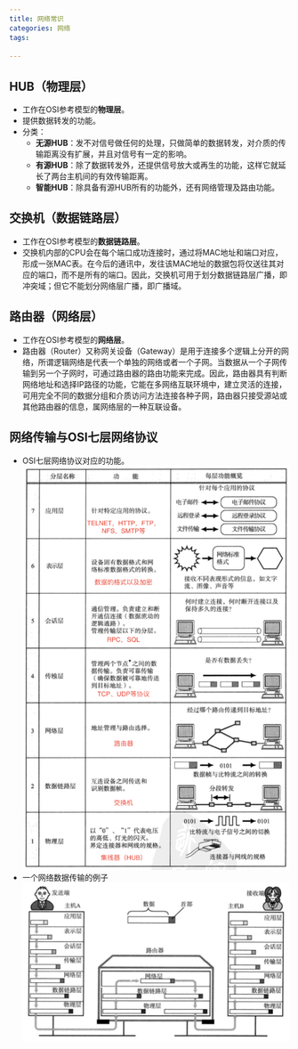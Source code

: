 ```yaml
---
title: 网络常识
categories: 网络
tags:

---
```


## HUB（物理层）
- 工作在OSI参考模型的**物理层**。
- 提供数据转发的功能。
- 分类：
	- **无源HUB**：发不对信号做任何的处理，只做简单的数据转发，对介质的传输距离没有扩展，并且对信号有一定的影响。
	- **有源HUB**：除了数据转发外，还提供信号放大或再生的功能，这样它就延长了两台主机间的有效传输距离。
	- **智能HUB**：除具备有源HUB所有的功能外，还有网络管理及路由功能。

## 交换机（数据链路层）
- 工作在OSI参考模型的**数据链路层**。
- 交换机内部的CPU会在每个端口成功连接时，通过将MAC地址和端口对应，形成一张MAC表。在今后的通讯中，发往该MAC地址的数据包将仅送往其对应的端口，而不是所有的端口。因此，交换机可用于划分数据链路层广播，即冲突域；但它不能划分网络层广播，即广播域。

## 路由器（网络层）
- 工作在OSI参考模型的**网络层**。
- 路由器（Router）又称网关设备（Gateway）是用于连接多个逻辑上分开的网络，所谓逻辑网络是代表一个单独的网络或者一个子网。当数据从一个子网传输到另一个子网时，可通过路由器的路由功能来完成。因此，路由器具有判断网络地址和选择IP路径的功能，它能在多网络互联环境中，建立灵活的连接，可用完全不同的数据分组和介质访问方法连接各种子网，路由器只接受源站或其他路由器的信息，属网络层的一种互联设备。

## 网络传输与OSI七层网络协议
- OSI七层网络协议对应的功能。
![](../images/OSI_protocol.png)
- 一个网络数据传输的例子
![](../images/OSI_transfer.png)
